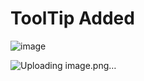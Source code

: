 # ToolTip Added

![image](https://github.com/HelloShiv/ToolTip/assets/91686009/710c31a1-f417-477f-a757-a63d68df9d40)

![Uploading image.png…]()
